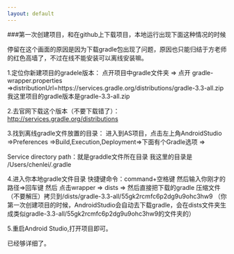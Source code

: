 ```yaml
---
layout: default
---
```



###第一次创建项目，和在github上下载项目，本地运行出现下面这种情况的时候


停留在这个画面的原因是因为下载gradle包出现了问题，原因也只能归结于方老师的红色高墙了，不过在线不能安装可以离线安装嘛。


1.定位你新建项目的gradele版本：
	点开项目中gradle文件夹 => 点开 gradle-wrapper.properties =>distributionUrl=https\://services.gradle.org/distributions/gradle-3.3-all.zip   
我这里项目的gradle版本是gradle-3.3-all.zip

2.去官网下载这个版本（不要下载错了）：http://services.gradle.org/distributions


3.找到离线gradle文件放置的目录：
	进入到AS项目，点击左上角AndroidStudio =>Preferences =>Build,Execution,Deployment=>下面有个Gradle选项 =>
	
Service directory path：就是graddle文件所在目录
我这里的目录是 /Users/chenlei/.gradle

4.进入你本地gradle文件目录  快捷键命令：command+空格键  然后输入你刚才的路径=>回车键
然后 点击wrapper => dists => 然后直接把下载的gradle 压缩文件（不要解压）拷贝到/dists/gradle-3.3-all/55gk2rcmfc6p2dg9u9ohc3hw9 （你第一次创建项目的时候，AndroidStudio会自动去下载gradle，会在dists文件夹生成类似gradle-3.3-all/55gk2rcmfc6p2dg9u9ohc3hw9的文件夹的）


5.重启Android Studio,打开项目即可。

已经够详细了。

